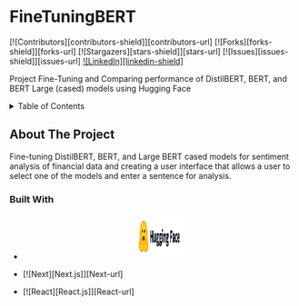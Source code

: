 # FineTuningBERT

[![Contributors][contributors-shield]][contributors-url]
[![Forks][forks-shield]][forks-url]
[![Stargazers][stars-shield]][stars-url]
[![Issues][issues-shield]][issues-url]
[![LinkedIn][linkedin-shield]][linkedin-url]

 Project Fine-Tuning and Comparing performance of DistilBERT, BERT, and BERT Large (cased) models using Hugging Face

<!-- TABLE OF CONTENTS -->
<details>
  <summary>Table of Contents</summary>
  <ol>
    <li>
      <a href="#about-the-project">About The Project</a>
      <ul>
        <li><a href="#built-with">Built With</a></li>
      </ul>
    </li>
    <li>
      <a href="#getting-started">Getting Started</a>
      <ul>
        <li><a href="#prerequisites">Prerequisites</a></li>
        <li><a href="#installation">Installation</a></li>
      </ul>
    </li>
    <li><a href="#usage">Usage</a></li>
    <li><a href="#license">License</a></li>
    <li><a href="#contact">Contact</a></li>
    <li><a href="#acknowledgments">Acknowledgments</a></li>
  </ol>
</details>

## About The Project

Fine-tuning DistilBERT, BERT, and Large BERT cased models for sentiment analysis of financial data and creating a user interface that allows a user to select one of the models and enter a sentence for analysis.

### Built With
* <div align="center">
  <a href="https://github.com/zjshermanburke/FineTuningBERT">
    <img src="images/hugging_face_badge.png" alt="Logo" width="80" height="80">
  </a>
 
* [![Next][Next.js]][Next-url]
* [![React][React.js]][React-url]


[linkedin-url]: https://www.linkedin.com/in/zachary-sherman-burke-6b7589125
[huggingface-url]:
[
